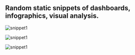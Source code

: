 ## Random static snippets of dashboards, infographics, visual analysis.

![snippet1](/portfolio/img/Anon_portfolio_version.jpg "Static, anonymised snippet of debt portfolio analyses project")

![snippet1](/portfolio/img/anon_debt_package1.png "Static, anonymised snippet of acquired debt performance over time")

![snippet1](/portfolio/img/anon_debt_package2.png "Static, anonymised snippet of acquired debt performance over time")